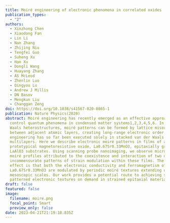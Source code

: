 ```yaml
---
title: Moiré engineering of electronic phenomena in correlated oxides
publication_types:
  - "2"
authors:
  - Xinzhong Chen
  - Xiaodong Fan
  - Lin Li
  - Nan Zhang
  - Zhijing Niu
  - Tengfei Guo
  - Suheng Xu
  - Han Xu
  - Dongli Wang
  - Huayang Zhang
  - AS McLeod
  - Zhenlin Luo
  - Qingyou Lu
  - Andrew J Millis
  - DN Basov
  - Mengkun Liu
  - Changgan Zeng
doi: https://doi.org/10.1038/s41567-020-0865-1
publication: Nature Physics(2020)
abstract: Moiré engineering has recently emerged as an effective approach to
  control quantum phenomena in condensed matter systems1,2,3,4,5,6. In van der
  Waals heterostructures, moiré patterns can be formed by lattice misorientation
  between adjacent atomic layers, creating long-range electronic order. Moiré
  engineering has so far been executed solely in stacked van der Waals
  multilayers. Here we describe electronic moiré patterns in films of a
  prototypical magnetoresistive oxide, La0.67Sr0.33MnO3, epitaxially grown on
  LaAlO3 substrates. Using scanning probe nanoimaging, we observe microscopic
  moiré profiles attributed to the coexistence and interaction of two distinct
  incommensurate patterns of strain modulation within these films. The net
  effect is that both the electronic conductivity and ferromagnetism of
  La0.67Sr0.33MnO3 are modulated by periodic moiré textures extending over
  mesoscopic scales. Our work provides a potential route to achieving spatially
  patterned electronic textures on demand in strained epitaxial materials.
draft: false
featured: false
image:
  filename: moire.png
  focal_point: Smart
  preview_only: false
date: 2023-04-21T21:19:18.835Z
---
```

